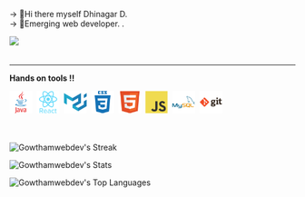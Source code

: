 -> 👋Hi there myself Dhinagar D.  
-> 🧠Emerging web developer. .    
<div id="header" align="flex-start">
  <img src="https://media.giphy.com/media/M9gbBd9nbDrOTu1Mqx/giphy.gif" width="100"/>
</div>  
<br/>
<hr/>

<b>Hands on tools !!</b>
<br/>
<div>
  <img src="https://github.com/devicons/devicon/blob/master/icons/java/java-original-wordmark.svg" title="Java" alt="Java" width="40" height="40"/>&nbsp;<t/>
  <img src="https://github.com/devicons/devicon/blob/master/icons/react/react-original-wordmark.svg" title="React" alt="React" width="40" height="40"/>&nbsp;<t/>
  <img src="https://github.com/devicons/devicon/blob/master/icons/materialui/materialui-original.svg" title="Material UI" alt="Material UI" width="40" height="40"/>&nbsp;<t/>
  <img src="https://github.com/devicons/devicon/blob/master/icons/css3/css3-plain-wordmark.svg"  title="CSS3" alt="CSS" width="40" height="40"/>&nbsp;<t/>
  <img src="https://github.com/devicons/devicon/blob/master/icons/html5/html5-original.svg" title="HTML5" alt="HTML" width="40" height="40"/>&nbsp;<t/>
  <img src="https://github.com/devicons/devicon/blob/master/icons/javascript/javascript-original.svg" title="JavaScript" alt="JavaScript" width="40" height="40"/>&nbsp;<t/>
  <img src="https://github.com/devicons/devicon/blob/master/icons/mysql/mysql-original-wordmark.svg" title="MySQL"  alt="MySQL" width="40" height="40"/>&nbsp;<t/>
  <img src="https://github.com/devicons/devicon/blob/master/icons/git/git-original-wordmark.svg" title="Git" **alt="Git" width="40" height="40"/>&nbsp;
</div> <br/><br/>

![Gowthamwebdev's Streak](https://github-readme-streak-stats.herokuapp.com/?user=Dhinagar27&theme=vue-dark&hide_border=false)

![Gowthamwebdev's Stats](https://github-readme-stats.vercel.app/api?username=Dhinagar27&theme=vue-dark&show_icons=true&hide_border=false&count_private=true)

![Gowthamwebdev's Top Languages](https://github-readme-stats.vercel.app/api/top-langs/?username=Dhinagar27&theme=vue-dark&show_icons=true&hide_border=false&layout=compact)
